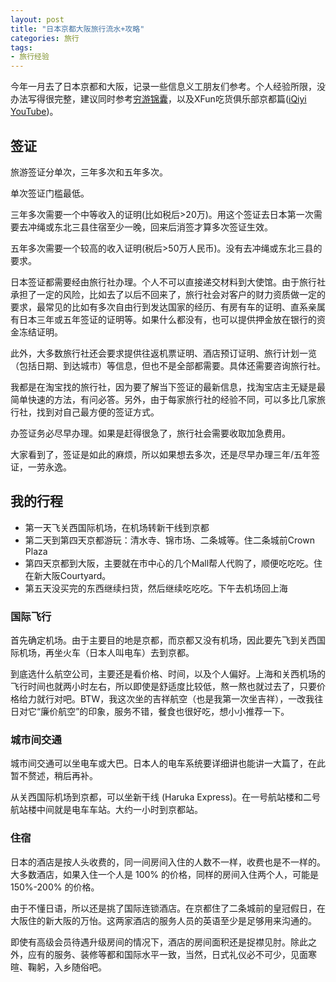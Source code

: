 ```yaml
---
layout: post
title: "日本京都大阪旅行流水+攻略"
categories: 旅行
tags:
- 旅行经验
---
```

今年一月去了日本京都和大阪，记录一些信息义工朋友们参考。个人经验所限，没办法写得很完整，建议同时参考[穷游锦囊](http://guide.qyer.com/kyoto/)，以及XFun吃货俱乐部京都篇([iQiyi](http://www.iqiyi.com/v_19rr9wpnfo.html) [YouTube](https://www.youtube.com/watch?v=I5ARkiz9ml4&t=1s))。

## 签证

旅游签证分单次，三年多次和五年多次。

单次签证门槛最低。

三年多次需要一个中等收入的证明(比如税后>20万)。用这个签证去日本第一次需要去冲绳或东北三县住宿至少一晚，回来后消签才算多次签证生效。

五年多次需要一个较高的收入证明(税后>50万人民币)。没有去冲绳或东北三县的要求。

日本签证都需要经由旅行社办理。个人不可以直接递交材料到大使馆。由于旅行社承担了一定的风险，比如去了以后不回来了，旅行社会对客户的财力资质做一定的要求，最常见的比如有多次自由行到发达国家的经历、有房有车的证明、直系亲属有日本三年或五年签证的证明等。如果什么都没有，也可以提供押金放在银行的资金冻结证明。

此外，大多数旅行社还会要求提供往返机票证明、酒店预订证明、旅行计划一览（包括日期、到达城市）等信息，但也不是全部都需要。具体还需要咨询旅行社。

我都是在淘宝找的旅行社，因为要了解当下签证的最新信息，找淘宝店主无疑是最简单快速的方法，有问必答。另外，由于每家旅行社的经验不同，可以多比几家旅行社，找到对自己最方便的签证方式。

办签证务必尽早办理。如果是赶得很急了，旅行社会需要收取加急费用。

大家看到了，签证是如此的麻烦，所以如果想去多次，还是尽早办理三年/五年签证，一劳永逸。

## 我的行程

- 第一天飞关西国际机场，在机场转新干线到京都
- 第二天到第四天京都游玩：清水寺、锦市场、二条城等。住二条城前Crown Plaza
- 第四天京都到大阪，主要就在市中心的几个Mall帮人代购了，顺便吃吃吃。住在新大阪Courtyard。
- 第五天没买完的东西继续扫货，然后继续吃吃吃。下午去机场回上海

### 国际飞行

首先确定机场。由于主要目的地是京都，而京都又没有机场，因此要先飞到关西国际机场，再坐火车（日本人叫电车）去到京都。

到底选什么航空公司，主要还是看价格、时间，以及个人偏好。上海和关西机场的飞行时间也就两小时左右，所以即使是舒适度比较低，熬一熬也就过去了，只要价格给力就行对吧。BTW，我这次坐的吉祥航空（也是我第一次坐吉祥），一改我往日对它“廉价航空”的印象，服务不错，餐食也很好吃，想小小推荐一下。

### 城市间交通

城市间交通可以坐电车或大巴。日本人的电车系统要详细讲也能讲一大篇了，在此暂不赘述，稍后再补。

从关西国际机场到京都，可以坐新干线 (Haruka Express)。在一号航站楼和二号航站楼中间就是电车车站。大约一小时到京都站。

### 住宿

日本的酒店是按人头收费的，同一间房间入住的人数不一样，收费也是不一样的。大多数酒店，如果入住一个人是 100% 的价格，同样的房间入住两个人，可能是 150%-200% 的价格。

由于不懂日语，所以还是挑了国际连锁酒店。在京都住了二条城前的皇冠假日，在大阪住的新大阪的万怡。这两家酒店的服务人员的英语至少是足够用来沟通的。

即使有高级会员待遇升级房间的情况下，酒店的房间面积还是捉襟见肘。除此之外，应有的服务、装修等都和国际水平一致，当然，日式礼仪必不可少，见面寒暄、鞠躬，入乡随俗吧。
